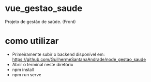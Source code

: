 # vue_gestao_saude
Projeto de gestão de saúde. (Front)

# como utilizar
- Primeiramente subir o backend disponível em: https://github.com/GuilhermeSantanaAndrade/node_gestao_saude
- Abrir o terminal neste diretório
- npm install
- npm run serve 
